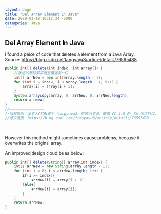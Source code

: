 ```yaml
---
layout: page
title: "Del Array Element In Java"
date: 2020-02-18 10:12:34 -0000
categories: Java
---
```


## Del Array Element In Java

I found a peice of code that deletes a element from a Java Array. <br>
Source: https://blog.csdn.net/tangyaya8/article/details/76595488<br>

```java
public int[] delete(int index, int array[]) {
    //数组的删除其实就是覆盖前一位
    int[] arrNew = new int[array.length - 1];
    for (int i = index; i < array.length - 1; i++) {
        array[i] = array[i + 1];
    }
    System.arraycopy(array, 0, arrNew, 0, arrNew.length);
    return arrNew;
}
//————————————————
//版权声明：本文为CSDN博主「tangyaya8」的原创文章，遵循 CC 4.0 BY-SA 版权协议，转载请附上原文出处链接及本声明。
//原文链接：https://blog.csdn.net/tangyaya8/article/details/76595488
```
<br>
<br>
However this method might sometimes cause problems, because it overwrites the original array.<br>
<br>
An improved design cloud be as below:<br>

```java
public int[] delete(String[] array,int index) {
    int[] arrNew = new String[array.length - 1];
    for (int i = 0; i < arrNew.length; i++) {
        if(i >= index){
            arrNew[i] = array[i + 1];
        }else{
            arrNew[i] = array[i];
        }
    }
    return arrNew;
}
```
<br>
